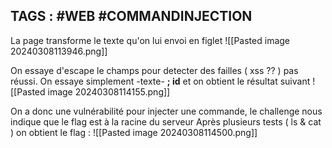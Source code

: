 ## TAGS : #WEB #COMMANDINJECTION

La page transforme le texte qu'on lui envoi en figlet
![[Pasted image 20240308113946.png]]

On essaye d'escape le champs pour detecter des failles ( xss ?? ) pas réussi.
On essaye simplement -texte- **; id** et on obtient le résultat suivant
![[Pasted image 20240308114155.png]]

On a donc une vulnérabilité pour injecter une commande, le challenge nous indique que le flag est à la racine du serveur 
Après plusieurs tests ( ls & cat ) on obtient le flag : 
![[Pasted image 20240308114500.png]]